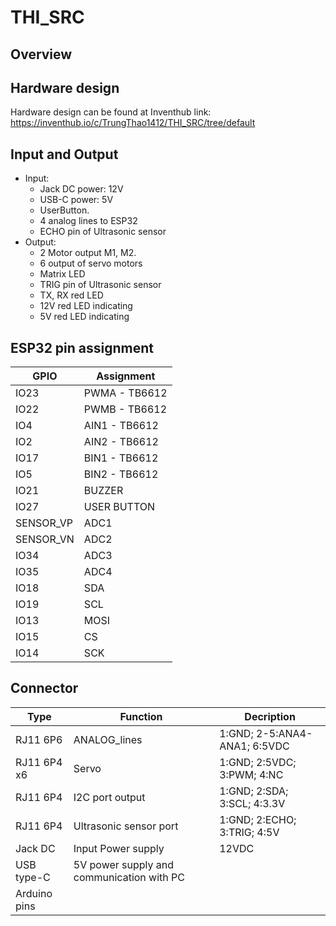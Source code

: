 # THI_SRC
## Overview

## Hardware design
Hardware design can be found at Inventhub link: https://inventhub.io/c/TrungThao1412/THI_SRC/tree/default
## Input and Output 
- Input:  
    - Jack DC power: 12V
    - USB-C power: 5V
    - UserButton.
    - 4 analog lines to ESP32
    - ECHO pin of Ultrasonic sensor
- Output: 
    - 2 Motor output M1, M2.
    - 6 output of servo motors
    - Matrix LED
    - TRIG pin of Ultrasonic sensor
    - TX, RX red LED
    - 12V red LED indicating
    - 5V red LED indicating

## ESP32 pin assignment
|GPIO       |Assignment     |
|-----------|---------------|
|IO23       |PWMA - TB6612  |
|IO22       |PWMB - TB6612  |
|IO4        |AIN1 - TB6612  |
|IO2        |AIN2 - TB6612  |
|IO17       |BIN1 - TB6612  |
|IO5        |BIN2 - TB6612  |
|IO21       |BUZZER         |
|IO27       |USER BUTTON    |
|SENSOR_VP  |ADC1           |
|SENSOR_VN  |ADC2           |
|IO34       |ADC3           |
|IO35       |ADC4           |
|IO18       |SDA            |
|IO19       |SCL            |
|IO13       |MOSI           |
|IO15       |CS             |
|IO14       |SCK            |
## Connector 
|Type           |Function                               |Decription                     |
|-----------    |---------------------------------------|-----------                    |
|RJ11 6P6       |ANALOG_lines                           |1:GND; 2-5:ANA4-ANA1; 6:5VDC   |
|RJ11 6P4 x6    |Servo                                  |1:GND; 2:5VDC; 3:PWM;  4:NC    |
|RJ11 6P4       |I2C port output                        |1:GND; 2:SDA;  3:SCL;  4:3.3V  |
|RJ11 6P4       |Ultrasonic sensor port                 |1:GND; 2:ECHO; 3:TRIG; 4:5V    |
|Jack DC        |Input Power supply                     |12VDC                          |
|USB type-C     |5V power supply and communication with PC                               |                               |
|Arduino pins   |



